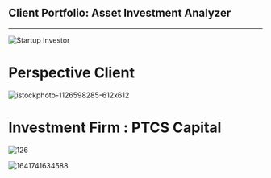 ## Client Portfolio: Asset Investment Analyzer

---
![Startup Investor](https://github.com/shahp630/Project2/assets/133065460/ae6b6677-163e-46ac-80ca-57ff8cac3111)

# Perspective Client

![istockphoto-1126598285-612x612](https://github.com/shahp630/Project2/assets/133065460/50fe28c2-7c8f-40e5-91f7-34cd69541df5)


# Investment Firm : PTCS Capital

![126](https://github.com/shahp630/Project2/assets/133065460/960a83f6-28a2-4080-8171-37643b17b952) 

![1641741634588](https://github.com/shahp630/Project2/assets/133065460/60954181-3dbb-453a-976c-9dcbfea4136a)






